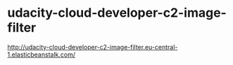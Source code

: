 # udacity-cloud-developer-c2-image-filter


http://udacity-cloud-developer-c2-image-filter.eu-central-1.elasticbeanstalk.com/


